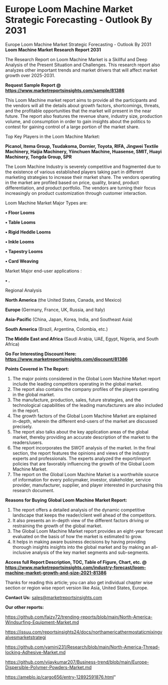 # Europe Loom Machine Market Strategic Forecasting - Outlook By 2031
Europe Loom Machine Market Strategic Forecasting - Outlook By 2031
<strong>Loom Machine Market Research Report 2031</strong>

The Research Report on Loom Machine Market is a Skillful and Deep Analysis of the Present Situation and Challenges. This research report also analyzes other important trends and market drivers that will affect market growth over 2025-2031.

<strong>Request Sample Report @ <a href=https://www.marketreportsinsights.com/sample/81386>https://www.marketreportsinsights.com/sample/81386</a></strong>

This Loom Machine market report aims to provide all the participants and the vendors will all the details about growth factors, shortcomings, threats, and the profitable opportunities that the market will present in the near future. The report also features the revenue share, industry size, production volume, and consumption in order to gain insights about the politics to contest for gaining control of a large portion of the market share.

Top Key Players in the Loom Machine Market:

<strong>Picanol, Itema Group, Tsudakoma, Dornier, Toyota, RIFA, Jingwei Textile Machinery, Haijia Machinery, Yiinchuen Machine, Huasense, SMIT, Huayi Machinery, Tongda Group, SPR</strong>

The Loom Machine Industry is severely competitive and fragmented due to the existence of various established players taking part in different marketing strategies to increase their market share. The vendors operating in the market are profiled based on price, quality, brand, product differentiation, and product portfolio. The vendors are turning their focus increasingly on product customization through customer interaction.

Loom Machine Market Major Types are:

<strong>• Floor Looms

• Table Looms

• Rigid Heddle Looms

• Inkle Looms

• Tapestry Looms

• Card Weaving</strong>

Market Major end-user applications :

<strong>• .</strong>

Regional Analysis

</u><strong><b>North America</b></strong> (the United States, Canada, and Mexico)

<strong><b>Europe </b></strong>(Germany, France, UK, Russia, and Italy)

<strong><b>Asia-Pacific</b></strong> (China, Japan, Korea, India, and Southeast Asia)

<strong><b>South America</b></strong> (Brazil, Argentina, Colombia, etc.)

<strong><b>The Middle East and Africa</b></strong> (Saudi Arabia, UAE, Egypt, Nigeria, and South Africa)

<strong>Go For Interesting Discount Here: <a href=https://www.marketreportsinsights.com/discount/81386>https://www.marketreportsinsights.com/discount/81386</a></strong>

<strong>Points Covered in The Report:</strong>
<ol>
  <li>The major points considered in the Global Loom Machine Market report include the leading competitors operating in the global market.</li>
  <li>The report also contains the company profiles of the players operating in the global market.</li>
  <li>The manufacture, production, sales, future strategies, and the technological capabilities of the leading manufacturers are also included in the report.</li>
  <li>The growth factors of the Global Loom Machine Market are explained in-depth, wherein the different end-users of the market are discussed precisely.</li>
  <li>The report also talks about the key application areas of the global market, thereby providing an accurate description of the market to the readers/users.</li>
  <li>The report incorporates the SWOT analysis of the market. In the final section, the report features the opinions and views of the industry experts and professionals. The experts analyzed the export/import policies that are favorably influencing the growth of the Global Loom Machine Market.</li>
  <li>The report on the Global Loom Machine Market is a worthwhile source of information for every policymaker, investor, stakeholder, service provider, manufacturer, supplier, and player interested in purchasing this research document.</li>
</ol>
<strong>Reasons for Buying Global Loom Machine Market Report:</strong>

<ol>
  <li>The report offers a detailed analysis of the dynamic competitive landscape that keeps the reader/client well ahead of the competitors.</li>
  <li>It also presents an in-depth view of the different factors driving or restraining the growth of the global market.</li>
  <li>The Global Loom Machine Market report provides an eight-year forecast evaluated on the basis of how the market is estimated to grow.</li>
  <li>It helps in making aware business decisions by having providing thorough insights insights into the global market and by making an all-inclusive analysis of the key market segments and sub-segments.</li>
</ol>
<strong>Access full Report Description, TOC, Table of Figure, Chart, etc. @ <a href=https://www.marketreportsinsights.com/industry-forecast/loom-machine-market-growth-and-size-2021-81386>https://www.marketreportsinsights.com/industry-forecast/loom-machine-market-growth-and-size-2021-81386</a></strong>


Thanks for reading this article; you can also get individual chapter wise section or region wise report version like Asia, United States, Europe.

<strong>Contact Us:</strong>
sales@marketreportsinsights.com

<strong>Our other reports:</strong>

<a href=https://github.com/faizy72/trending-reports/blob/main/North-America-Windsurfing-Equipment-Market.md>https://github.com/faizy72/trending-reports/blob/main/North-America-Windsurfing-Equipment-Market.md</a>

<a href=https://issuu.com/reportsinsights24/docs/northamericathermostaticmixingvalvesmarketstrategi>https://issuu.com/reportsinsights24/docs/northamericathermostaticmixingvalvesmarketstrategi</a>

<a href=https://github.com/yamini231/Research/blob/main/North-America-Thread-locking-Adhesive-Market.md>https://github.com/yamini231/Research/blob/main/North-America-Thread-locking-Adhesive-Market.md</a>

<a href=https://github.com/vijaykumar207/Business-trend/blob/main/Europe-Dispersible-Polymer-Powders-Market.md>https://github.com/vijaykumar207/Business-trend/blob/main/Europe-Dispersible-Polymer-Powders-Market.md</a>

<a href=https://ameblo.jp/cargo656/entry-12892591876.html>https://ameblo.jp/cargo656/entry-12892591876.html</a>"
